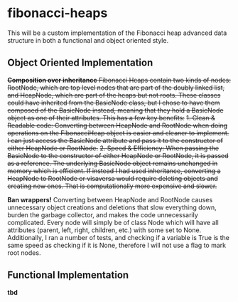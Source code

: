 # fibonacci-heaps
This will be a custom implementation of the Fibonacci heap advanced data structure in both a functional and object oriented style.

## Object Oriented Implementation
~~**Composition over inheritance**
Fibonacci Heaps contain two kinds of nodes: RootNode, which are top level nodes that are part of the doubly linked list, and HeapNode, which are part of the heaps but not roots. These classes could have inherited from the BasicNode class, but I chose to have them composed of the BasicNode instead, meaning that they hold a BasicNode object as one of their attributes. This has a few key benefits:~~
~~1. Clean & Readable code: Converting between HeapNode and RootNode when doing operations on the FibonacciHeap object is easier and cleaner to implement. I can just access the BasicNode attribute and pass it to the constructor of either HeapNode or RootNode.~~
~~2. Speed & Efficiency: When passing the BasicNode to the constructor of either HeapNode or RootNode, it is passed as a reference. The underlying BasicNode object remains unchanged in memory which is efficient. If instead I had used inheritance, converting a HeapNode to RootNode or visaversa would require deleting objects and creating new ones. That is computationally more expensive and slower.~~

**Ban wrappers!**
Converting between HeapNode and RootNode causes unnecessary object creations and deletions that slow everything down, burden the garbage collector, and makes the code unnecessarily complicated. Every node will simply be of class Node which will have all attributes (parent, left, right, children, etc.) with some set to None. Additionally, I ran a number of tests, and checking if a variable is True is the same speed as checking if it is None, therefore I will not use a flag to mark root nodes.


## Functional Implementation
**tbd**
